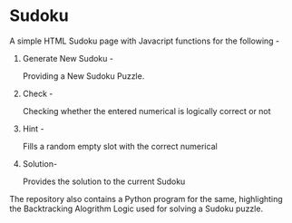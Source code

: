 # Sudoku

A simple HTML Sudoku page with Javacript functions for the following - 

1) Generate New Sudoku -

      Providing a New Sudoku Puzzle.

2) Check -

      Checking whether the entered numerical is logically correct or not

3) Hint -

      Fills a random empty slot with the correct numerical

4) Solution-

      Provides the solution to the current Sudoku
      
The repository also contains a Python program for the same, highlighting the Backtracking Alogrithm Logic used for solving a Sudoku puzzle.
